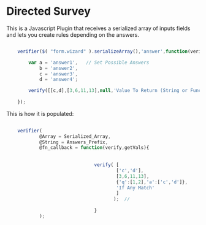 Directed Survey 
================

This is a Javascript Plugin that receives a serialized array of inputs fields and lets you create rules depending on the answers.

```javascript

	verifier($( "form.wizard" ).serializeArray(),'answer',function(verify,getVals){

		var a = 'answer1',   // Set Possible Answers
			b = 'answer2',
			c = 'answer3',
			d = 'answer4';

		verify([[c,d],[3,6,11,13],null,'Value To Return (String or Function) ']);  // 
		
	});

```
This is how it is populated:


```javascript
	
	verifier(
			@Array = Serialized_Array,
			@String = Answers_Prefix,
			@fn_callback = function(verify,getVals){
	
	
								verify( [
										['c','d'], 							//Answers to Match
										[3,6,11,13],	    						//Answers to Check
										{'q':[1,2],'a':['c','d']},			//If question/s match an Answer, the procced to first bach 
										'If Any Match'                       //Return Value, String of Function
										]
									   );  // 
		
								}
			);


```

